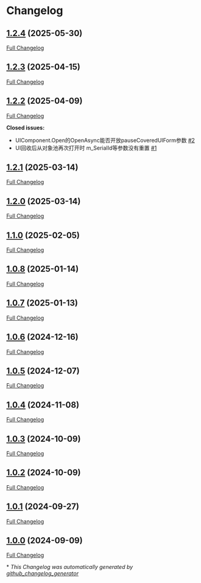 # Changelog

## [1.2.4](https://github.com/GameFrameX/com.gameframex.unity.ui/tree/1.2.4) (2025-05-30)

[Full Changelog](https://github.com/GameFrameX/com.gameframex.unity.ui/compare/1.2.3...1.2.4)

## [1.2.3](https://github.com/GameFrameX/com.gameframex.unity.ui/tree/1.2.3) (2025-04-15)

[Full Changelog](https://github.com/GameFrameX/com.gameframex.unity.ui/compare/1.2.2...1.2.3)

## [1.2.2](https://github.com/GameFrameX/com.gameframex.unity.ui/tree/1.2.2) (2025-04-09)

[Full Changelog](https://github.com/GameFrameX/com.gameframex.unity.ui/compare/1.2.1...1.2.2)

**Closed issues:**

- UIComponent.Open的OpenAsync能否开放pauseCoveredUIForm参数 [\#2](https://github.com/GameFrameX/com.gameframex.unity.ui/issues/2)
- UI回收后从对象池再次打开时 m\_SerialId等参数没有重置 [\#1](https://github.com/GameFrameX/com.gameframex.unity.ui/issues/1)

## [1.2.1](https://github.com/GameFrameX/com.gameframex.unity.ui/tree/1.2.1) (2025-03-14)

[Full Changelog](https://github.com/GameFrameX/com.gameframex.unity.ui/compare/1.2.0...1.2.1)

## [1.2.0](https://github.com/GameFrameX/com.gameframex.unity.ui/tree/1.2.0) (2025-03-14)

[Full Changelog](https://github.com/GameFrameX/com.gameframex.unity.ui/compare/1.1.0...1.2.0)

## [1.1.0](https://github.com/GameFrameX/com.gameframex.unity.ui/tree/1.1.0) (2025-02-05)

[Full Changelog](https://github.com/GameFrameX/com.gameframex.unity.ui/compare/1.0.8...1.1.0)

## [1.0.8](https://github.com/GameFrameX/com.gameframex.unity.ui/tree/1.0.8) (2025-01-14)

[Full Changelog](https://github.com/GameFrameX/com.gameframex.unity.ui/compare/1.0.7...1.0.8)

## [1.0.7](https://github.com/GameFrameX/com.gameframex.unity.ui/tree/1.0.7) (2025-01-13)

[Full Changelog](https://github.com/GameFrameX/com.gameframex.unity.ui/compare/1.0.6...1.0.7)

## [1.0.6](https://github.com/GameFrameX/com.gameframex.unity.ui/tree/1.0.6) (2024-12-16)

[Full Changelog](https://github.com/GameFrameX/com.gameframex.unity.ui/compare/1.0.5...1.0.6)

## [1.0.5](https://github.com/GameFrameX/com.gameframex.unity.ui/tree/1.0.5) (2024-12-07)

[Full Changelog](https://github.com/GameFrameX/com.gameframex.unity.ui/compare/1.0.4...1.0.5)

## [1.0.4](https://github.com/GameFrameX/com.gameframex.unity.ui/tree/1.0.4) (2024-11-08)

[Full Changelog](https://github.com/GameFrameX/com.gameframex.unity.ui/compare/1.0.3...1.0.4)

## [1.0.3](https://github.com/GameFrameX/com.gameframex.unity.ui/tree/1.0.3) (2024-10-09)

[Full Changelog](https://github.com/GameFrameX/com.gameframex.unity.ui/compare/1.0.2...1.0.3)

## [1.0.2](https://github.com/GameFrameX/com.gameframex.unity.ui/tree/1.0.2) (2024-10-09)

[Full Changelog](https://github.com/GameFrameX/com.gameframex.unity.ui/compare/1.0.1...1.0.2)

## [1.0.1](https://github.com/GameFrameX/com.gameframex.unity.ui/tree/1.0.1) (2024-09-27)

[Full Changelog](https://github.com/GameFrameX/com.gameframex.unity.ui/compare/1.0.0...1.0.1)

## [1.0.0](https://github.com/GameFrameX/com.gameframex.unity.ui/tree/1.0.0) (2024-09-09)

[Full Changelog](https://github.com/GameFrameX/com.gameframex.unity.ui/compare/4903db5fbd4e15c81798c0a4bb9f84936d302860...1.0.0)



\* *This Changelog was automatically generated by [github_changelog_generator](https://github.com/github-changelog-generator/github-changelog-generator)*
